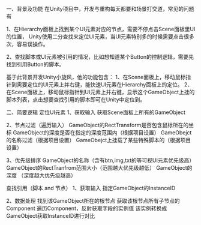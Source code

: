 一、背景及功能
在Unity项目中，开发与重构每天都要和场景打交道，常见的问题有

1、在Hierarchy面板上找到某个UI元素对应的节点，需要不停点击Scene面板里UI的位置，
Unity使用二分查找来定位UI元素，当UI元素特别多的时候需要点击很多次，容易误操作。

2、查找脚本或UI元素被引用的情况，比如想知道某个Button的控制逻辑，需要先找到引用Button的脚本。

基于此背景开发Unity小旋风，他的功能包含：
1、在Scene面板上，移动鼠标指针到需要定位的UI元素上并右键，能快速UI元素在Hierarchy面板上的定位。
2、在Scene面板上，移动鼠标指针到UI元素上并右键，显示这个GameObject上挂的脚本列表，点击想要查找引用的脚本即可在Unity中定位到。

二、简要逻辑
定位UI元素
1、获取输入
获取Scene面板上所有的GameObject

2、节点过滤（遍历输入）
GameObject的RectTransform是否包含鼠标所在的坐标
GameObject的深度是否在指定的深度范围内（根据项目设置）
GameObejct的名称过滤（根据项目设置）
GameObejct上挂载了某些特殊脚本的（根据项目设置）

3、优先级排序
GameObject的名称（含有btn,img,txt的等可视UI元素优先级高）
GameObject的RectTranfrom范围大小（范围越大优先级越低）
GameObject的深度 （深度越大优先级越高）

查找引用（脚本 and 节点）
1、获取输入
指定GameObject的InstanceID

2、数据处理
找到该GameObject所在的根节点
获取该根节点所有子节点的Component
遍历Component，反射获取字段的实例值
该实例转换成GameObject获取InstanceID进行对比
